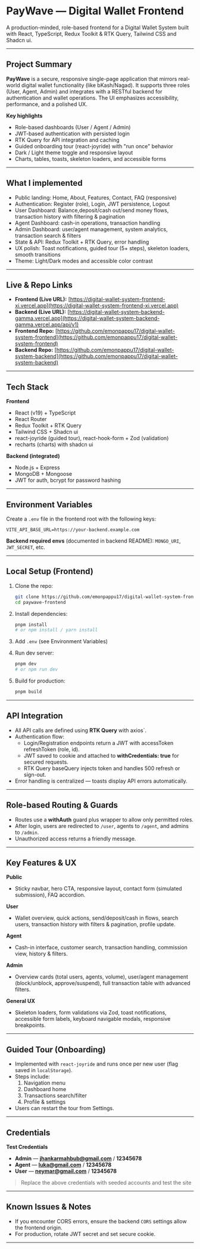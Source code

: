 # PayWave — Digital Wallet Frontend

A production-minded, role-based frontend for a Digital Wallet System built with React, TypeScript, Redux Toolkit & RTK Query, Tailwind CSS and Shadcn ui. 

---

## Project Summary

**PayWave** is a secure, responsive single-page application that mirrors real-world digital wallet functionality (like bKash/Nagad). It supports three roles (User, Agent, Admin) and integrates with a RESTful backend for authentication and wallet operations. The UI emphasizes accessibility, performance, and a polished UX.

**Key highlights**

- Role-based dashboards (User / Agent / Admin)
- JWT-based authentication with persisted login
- RTK Query for API integration and caching
- Guided onboarding tour (react-joyride) with "run once" behavior
- Dark / Light theme toggle and responsive layout
- Charts, tables, toasts, skeleton loaders, and accessible forms

---

## What I implemented

- Public landing: Home, About, Features, Contact, FAQ (responsive)
- Authentication: Register (role), Login, JWT persistence, Logout
- User Dashboard: Balance,deposit/cash out/send money flows, transaction history with filtering & pagination
- Agent Dashboard: cash-in operations, transaction handling
- Admin Dashboard: user/agent management, system analytics, transaction search & filters
- State & API: Redux Toolkit + RTK Query, error handling
- UX polish: Toast notifications, guided tour (5+ steps), skeleton loaders, smooth transitions
- Theme: Light/Dark modes and accessible color contrast

---

## Live & Repo Links

- **Frontend (Live URL):** [https://digital-wallet-system-frontend-xi.vercel.app](https://digital-wallet-system-frontend-xi.vercel.app)
- **Backend (Live URL):** [https://digital-wallet-system-backend-gamma.vercel.app](https://digital-wallet-system-backend-gamma.vercel.app/api/v1)
- **Frontend Repo:** [https://github.com/emonpappu17/digital-wallet-system-frontend](https://github.com/emonpappu17/digital-wallet-system-frontend)
- **Backend Repo:** [https://github.com/emonpappu17/digital-wallet-system-backend](https://github.com/emonpappu17/digital-wallet-system-backend)

---

## Tech Stack

**Frontend**

- React (v19) + TypeScript
- React Router
- Redux Toolkit + RTK Query
- Tailwind CSS + Shadcn ui
- react-joyride (guided tour), react-hook-form + Zod (validation)
- recharts (charts) with shadcn ui

**Backend (integrated)**

- Node.js + Express
- MongoDB + Mongoose
- JWT for auth, bcrypt for password hashing

---

## Environment Variables

Create a `.env` file in the frontend root with the following keys:

```
VITE_API_BASE_URL=https://your-backend.example.com
```

**Backend required envs** (documented in backend README): `MONGO_URI`, `JWT_SECRET`, etc.

---

## Local Setup (Frontend)

1. Clone the repo:
    
    ```bash
    git clone https://github.com/emonpappu17/digital-wallet-system-frontend.git
    cd paywave-frontend
    ```
    
2. Install dependencies:
    
    ```bash
    pnpm install
    # or npm install / yarn install
    
    ```
    
3. Add `.env` (see Environment Variables)
4. Run dev server:
    
    ```bash
    pnpm dev
    # or npm run dev
    ```
    
5. Build for production:
    
    ```bash
    pnpm build
    ```
    

---

## API Integration

- All API calls are defined using **RTK Query** with axios`.
- Authentication flow:
    - Login/Registration endpoints return a JWT with accessToken refreshToken (role, id).
    - JWT saved to cookie  and attached to **withCredentials: true** for secured requests.
    - RTK Query baseQuery injects token and handles 500 refresh or sign-out.
- Error handling is centralized — toasts display API errors automatically.

---

## Role-based Routing & Guards

- Routes use a **withAuth** guard plus  wrapper to allow only permitted roles.
- After login, users are redirected to `/user`, agents to `/agent`, and admins to `/admin`.
- Unauthorized access returns a friendly message.

---

## Key Features & UX

**Public**

- Sticky navbar, hero CTA, responsive layout, contact form (simulated submission), FAQ accordion.

**User**

- Wallet overview, quick actions, send/deposit/cash in flows, search users, transaction history with filters & pagination, profile update.

**Agent**

- Cash-in interface, customer search, transaction handling, commission view, history & filters.

**Admin**

- Overview cards (total users, agents, volume), user/agent management (block/unblock, approve/suspend), full transaction table with advanced filters.

**General UX**

- Skeleton loaders, form validations via Zod, toast notifications, accessible form labels, keyboard navigable modals, responsive breakpoints.

---

## Guided Tour (Onboarding)

- Implemented with `react-joyride` and runs once per new user (flag saved in `localStorage`).
- Steps include:
    1. Navigation menu
    2. Dashboard home
    3. Transactions search/filter
    4. Profile & settings
- Users can restart the tour from Settings.

---

## Credentials

**Test Credentials**

- **Admin** — **jhankarmahbub@gmail.com** / **12345678**
- **Agent** — **luka@gmail.com** / **12345678**
- **User** — **neymar@gmail.com** / **12345678**

> Replace the above credentials with seeded accounts and test the site
> 

---

## Known Issues & Notes

- If you encounter CORS errors, ensure the backend `CORS` settings allow the frontend origin.
- For production, rotate JWT secret and set secure cookie.

---